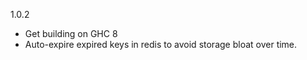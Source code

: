 1.0.2
* Get building on GHC 8
* Auto-expire expired keys in redis to avoid storage bloat over time.
